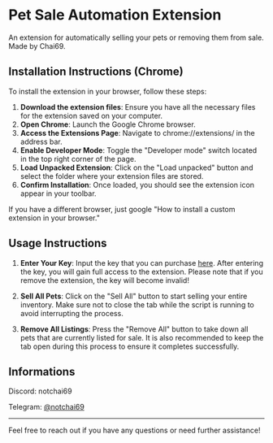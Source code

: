 # Pet Sale Automation Extension

An extension for automatically selling your pets or removing them from sale. Made by Chai69.

## Installation Instructions (Chrome)

To install the extension in your browser, follow these steps:

1. **Download the extension files**: Ensure you have all the necessary files for the extension saved on your computer.
2. **Open Chrome**: Launch the Google Chrome browser.
3. **Access the Extensions Page**: Navigate to chrome://extensions/ in the address bar.
4. **Enable Developer Mode**: Toggle the "Developer mode" switch located in the top right corner of the page.
5. **Load Unpacked Extension**: Click on the "Load unpacked" button and select the folder where your extension files are stored.
6. **Confirm Installation**: Once loaded, you should see the extension icon appear in your toolbar.

If you have a different browser, just google "How to install a custom extension in your browser."

## Usage Instructions

1. **Enter Your Key**: Input the key that you can purchase [here](LINK). After entering the key, you will gain full access to the extension. Please note that if you remove the extension, the key will become invalid!
   
2. **Sell All Pets**: Click on the "Sell All" button to start selling your entire inventory. Make sure not to close the tab while the script is running to avoid interrupting the process.

3. **Remove All Listings**: Press the "Remove All" button to take down all pets that are currently listed for sale. It is also recommended to keep the tab open during this process to ensure it completes successfully.

## Informations

Discord: notchai69

Telegram: [@notchai69](https://t.me/notchai69)

---

Feel free to reach out if you have any questions or need further assistance!
